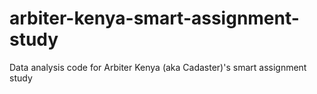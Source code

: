 # arbiter-kenya-smart-assignment-study
Data analysis code for Arbiter Kenya (aka Cadaster)'s smart assignment study
